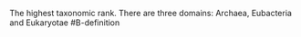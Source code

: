 The highest taxonomic rank. There are three domains: Archaea, Eubacteria and Eukaryotae
#B-definition 